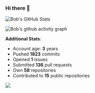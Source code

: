 ### Hi there 👋

![Bob's GitHub Stats](https://github-readme-stats.vercel.app/api?username=Bobthesoftwaredeveloper&show_icons=true&count_private=true&theme=react&hide=stars,prs,issues,contribs)

![Bob's github activity graph](https://github-readme-activity-graph-c.herokuapp.com/graph?username=BobTheSoftwareDeveloper&theme=react-dark)

**Additional Stats**:
- Account age: **3** years
- Pushed **1823** commits
- Opened **1** issues
- Submitted **136** pull requests
- Own **58** repositories
- Contributed to **15** public repositories

![](https://komarev.com/ghpvc/?username=BobTheSoftwareDeveloper)
